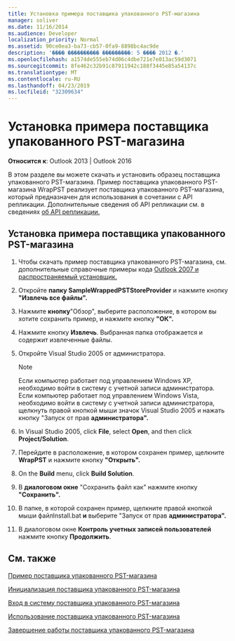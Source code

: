```yaml
---
title: Установка примера поставщика упакованного PST-магазина
manager: soliver
ms.date: 11/16/2014
ms.audience: Developer
localization_priority: Normal
ms.assetid: 90ce0ea3-ba73-cb57-0fa9-8898bc4ac9de
description: '���� ���������� ���������: 5 ���� 2012 �.'
ms.openlocfilehash: a1574de555eb74d06c4dbe721e7e013ac59d3071
ms.sourcegitcommit: 8fe462c32b91c87911942c188f3445e85a54137c
ms.translationtype: MT
ms.contentlocale: ru-RU
ms.lasthandoff: 04/23/2019
ms.locfileid: "32309634"
---
```

# <a name="installing-the-sample-wrapped-pst-store-provider"></a>Установка примера поставщика упакованного PST-магазина

  
  
**Относится к**: Outlook 2013 | Outlook 2016 
  
В этом разделе вы можете скачать и установить образец поставщика упакованного PST-магазина. Пример поставщика упакованного PST-магазина WrapPST реализует поставщика упакованного PST-магазина, который предназначен для использования в сочетании с API репликации. Дополнительные сведения об API репликации см. в сведениях [об API репликации.](about-the-replication-api.md)
  
## <a name="install-the-sample-wrapped-pst-store-provider"></a>Установка примера поставщика упакованного PST-магазина

1. Чтобы скачать пример поставщика упакованного PST-магазина, см. дополнительные справочные примеры кода [Outlook 2007 и распространяемый установщик.](https://www.microsoft.com/en-us/download/details.aspx?id=24102)
    
2. Откройте **папку SampleWrappedPSTStoreProvider** и нажмите кнопку **"Извлечь все файлы".**
    
3. Нажмите **кнопку**"Обзор", выберите расположение, в котором вы хотите сохранить пример, и нажмите кнопку **"ОК".**
    
4. Нажмите кнопку **Извлечь**. Выбранная папка отображается и содержит извлеченные файлы.
    
5. Откройте Visual Studio 2005 от администратора.
    
    > [!NOTE]
    > Если компьютер работает под управлением Windows XP, необходимо войти в систему с учетной записи администратора. Если компьютер работает под управлением Windows Vista, необходимо войти в систему с учетной записи администратора, щелкнуть правой кнопкой мыши значок Visual Studio 2005 и нажать кнопку "Запуск от прав **администратора".** 
  
6. In Visual Studio 2005, click **File**, select **Open**, and then click **Project/Solution**.
    
7. Перейдите в расположение, в котором сохранен пример, щелкните **WrapPST** и нажмите кнопку **"Открыть".**
    
8. On the **Build** menu, click **Build Solution**.
    
9. В **диалоговом окне** "Сохранить файл как" нажмите кнопку **"Сохранить".**
    
10. В папке, в которой сохранен пример, щелкните правой кнопкой мыши файлInstall.bat **и** выберите "Запуск от прав **администратора".**
    
11. В диалоговом окне **Контроль учетных записей пользователей** нажмите кнопку **Продолжить**.
    
## <a name="see-also"></a>См. также



[Пример поставщика упакованного PST-магазина](about-the-sample-wrapped-pst-store-provider.md)
  
[Инициализация поставщика упакованного PST-магазина](initializing-a-wrapped-pst-store-provider.md)
  
[Вход в систему поставщика упакованного PST-магазина](logging-on-to-a-wrapped-pst-store-provider.md)
  
[Использование поставщика упакованного PST-магазина](using-a-wrapped-pst-store-provider.md)
  
[Завершение работы поставщика упакованного PST-магазина](shutting-down-a-wrapped-pst-store-provider.md)


